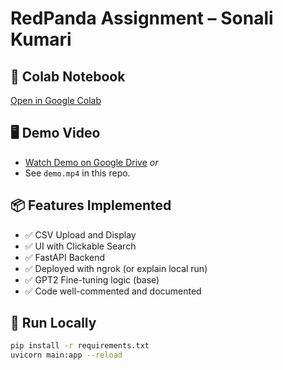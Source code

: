 # RedPanda Assignment – Sonali Kumari

## 🔗 Colab Notebook
[Open in Google Colab](https://colab.research.google.com/drive/1n6xBlQR7tNnmkzc3T0_7b2CFZhjy8Ip3?usp=drive_link)

## 🖥️ Demo Video
- [Watch Demo on Google Drive](https://drive.google.com/file/d/YOUR_VIDEO_ID/view)
*or*
- See `demo.mp4` in this repo.

## 📦 Features Implemented
- ✅ CSV Upload and Display
- ✅ UI with Clickable Search
- ✅ FastAPI Backend
- ✅ Deployed with ngrok (or explain local run)
- ✅ GPT2 Fine-tuning logic (base)
- ✅ Code well-commented and documented

## 🚀 Run Locally
```bash
pip install -r requirements.txt
uvicorn main:app --reload

